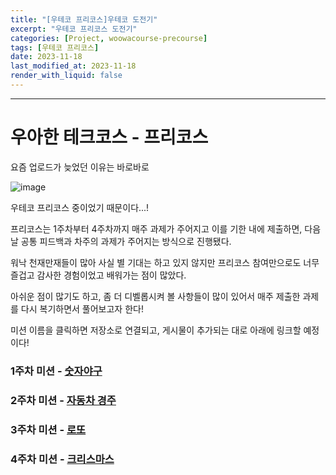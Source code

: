 ```yaml
---
title: "[우테코 프리코스]우테코 도전기"
excerpt: "우테코 프리코스 도전기"
categories: [Project, woowacourse-precourse]
tags: [우테코 프리코스]
date: 2023-11-18
last_modified_at: 2023-11-18
render_with_liquid: false
---
```


---- 

# 우아한 테크코스 - 프리코스

요즘 업로드가 늦었던 이유는 바로바로 

![image](https://github.com/yeondori/yeondori.github.io/assets/93027942/4a4f64e5-e89c-4eb8-a329-b5c70487b8c8)

우테코 프리코스 중이었기 때문이다...!

프리코스는 1주차부터 4주차까지 매주 과제가 주어지고 이를 기한 내에 제출하면, 다음날 공통 피드백과 차주의 과제가 주어지는 방식으로 진행됐다.

워낙 천재만재들이 많아 사실 별 기대는 하고 있지 않지만 프리코스 참여만으로도 너무 즐겁고 감사한 경험이었고 배워가는 점이 많았다.

아쉬운 점이 많기도 하고, 좀 더 디벨롭시켜 볼 사항들이 많이 있어서 매주 제출한 과제를 다시 복기하면서 풀어보고자 한다!

미션 이름을 클릭하면 저장소로 연결되고, 게시물이 추가되는 대로 아래에 링크할 예정이다!


### 1주차 미션 - [숫자야구](https://github.com/yeondori/java-baseball-6.git)

### 2주차 미션 - [자동차 경주](https://github.com/yeondori/java-racingcar-6)

### 3주차 미션 - [로또](https://github.com/yeondori/java-lotto-6)

### 4주차 미션 - [크리스마스](https://github.com/yeondori/java-christmas-6-yeondori)